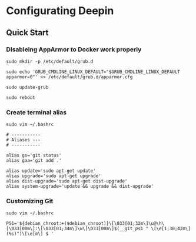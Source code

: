 # Configurating Deepin

## Quick Start

### Disableing AppArmor to Docker work properly

```
sudo mkdir -p /etc/default/grub.d

sudo echo 'GRUB_CMDLINE_LINUX_DEFAULT="$GRUB_CMDLINE_LINUX_DEFAULT apparmor=0"' >> /etc/default/grub.d/apparmor.cfg

sudo update-grub

sudo reboot
```

### Create terminal alias

```
sudo vim ~/.bashrc

# -----------
# Aliases ---
# -----------

alias gs='git status'
alias gaa='git add .' 

alias update='sudo apt-get update'
alias upgrade='sudo apt-get upgrade'
alias dist-upgrade='sudo apt-get dist-upgrade'
alias system-upgrade='update && upgrade && dist-upgrade'
```

### Customizing Git 

```
sudo vim ~/.bashrc

PS1='${debian_chroot:+($debian_chroot)}\[\033[01;32m\]\u@\h\[\033[00m\]:\[\033[01;34m\]\w\[\033[00m\]$(__git_ps1 " \[\e[1;30;42m\](%s)")\[\e[m\] $ '
```